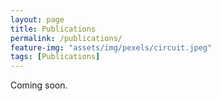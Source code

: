 ```yaml
---
layout: page
title: Publications
permalink: /publications/
feature-img: "assets/img/pexels/circuit.jpeg"
tags: [Publications]
---
```


Coming soon.

